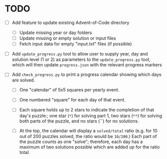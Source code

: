 # TODO

- [ ] Add feature to update existing Advent-of-Code directory
  - [ ] Update missing year or day folders
  - [ ] Update missing or empty solution or input files
  - [ ] Fetch input data for empty "input.txt" files (if possible)

- [ ] Add `update_progress.py` tool to allow user to
   supply year, day and solution level (1 or 2) as parameters
   to the `update_progress.py` tool, which will then update
   `progress.json` with the relevant progress markers

- [ ] Add `check_progress.py` to print a progress calendar
   showing which days are solved.
  - [ ] One "calendar" of 5x5 squares per yearly event.
  - [ ] One numbered "square" for each day of that event.
  - [ ] Each square holds up to 2 stars to indicate the
   completion of that day's puzzle:; one star (`*`) for
   solving part 1, two stars (`**`) for solving both parts of
   the puzzle, and no stars (``) for no solutions.
  - [ ] At the top, the calendar will display a `solved/total`
   ratio (e.g. for 10 out of 200 puzzles solved, the ratio
   would be `10/200`.) Each part of the puzzle counts as one
   "solve"; therefore, each day has a maximum of two
   solutions possible which are added up for the ratio total.

